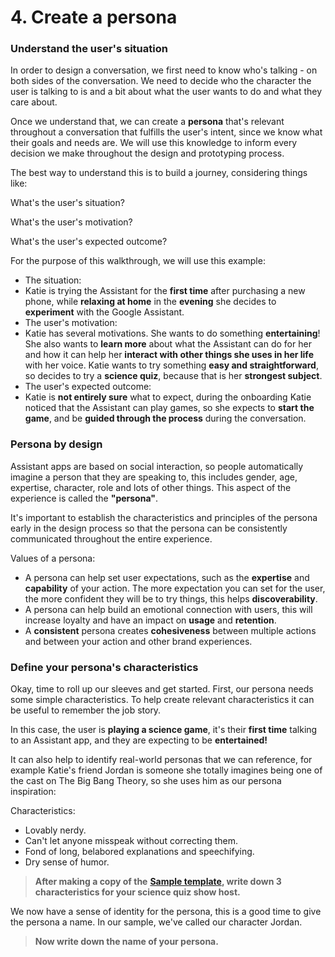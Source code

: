 # 4. Create a persona

### Understand the user's situation

In order to design a conversation, we first need to know who's talking - on both sides of the conversation. We need to decide who the character the user is talking to is and a bit about what the user wants to do and what they care about.

Once we understand that, we can create a **persona** that's relevant throughout a conversation that fulfills the user's intent, since we know what their goals and needs are. We will use this knowledge to inform every decision we make throughout the design and prototyping process.

The best way to understand this is to build a journey, considering things like:

What's the user's situation?

What's the user's motivation?

What's the user's expected outcome?

For the purpose of this walkthrough, we will use this example:

*   The situation:
*   Katie is trying the Assistant for the **first time** after purchasing a new phone, while **relaxing at home** in the **evening** she decides to **experiment** with the Google Assistant.
*   The user's motivation:
*   Katie has several motivations. She wants to do something **entertaining**! She also wants to **learn more** about what the Assistant can do for her and how it can help her **interact with other things she uses in her life** with her voice. Katie wants to try something **easy and straightforward**, so decides to try a **science quiz**, because that is her **strongest subject**.
*   The user's expected outcome:
*   Katie is **not entirely sure** what to expect, during the onboarding Katie noticed that the Assistant can play games, so she expects to **start the game**, and be **guided through the process** during the conversation.

### Persona by design

Assistant apps are based on social interaction, so people automatically imagine a person that they are speaking to, this includes gender, age, expertise, character, role and lots of other things. This aspect of the experience is called the **"persona"**.

It's important to establish the characteristics and principles of the persona early in the design process so that the persona can be consistently communicated throughout the entire experience.

Values of a persona:

*   A persona can help set user expectations, such as the **expertise** and **capability** of your action. The more expectation you can set for the user, the more confident they will be to try things, this helps **discoverability**.
*   A persona can help build an emotional connection with users, this will increase loyalty and have an impact on **usage** and **retention**.
*   A **consistent** persona creates **cohesiveness** between multiple actions and between your action and other brand experiences.

### Define your persona's characteristics

Okay, time to roll up our sleeves and get started. First, our persona needs some simple characteristics. To help create relevant characteristics it can be useful to remember the job story.

In this case, the user is **playing a science game**, it's their **first time** talking to an Assistant app, and they are expecting to be **entertained!**

It can also help to identify real-world personas that we can reference, for example Katie's friend Jordan is someone she totally imagines being one of the cast on The Big Bang Theory, so she uses him as our persona inspiration:

Characteristics:

*   Lovably nerdy.
*   Can't let anyone misspeak without correcting them.
*   Fond of long, belabored explanations and speechifying.
*   Dry sense of humor.

> **After making a copy of the** [**Sample template**](https://docs.google.com/document/d/1b5lpoTrVx-FQdYz8d3jkdKPERUVhzmxgVTI4YBZsCzc/edit)**, write down 3 characteristics for your science quiz show host.**

We now have a sense of identity for the persona, this is a good time to give the persona a name. In our sample, we've called our character Jordan.

> **Now write down the name of your persona.**